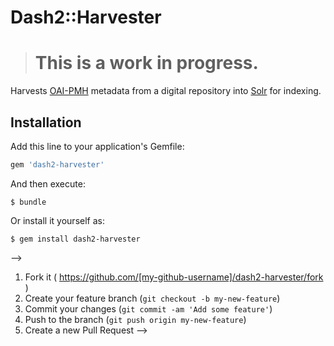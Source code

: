 # Dash2::Harvester

> # This is a work in progress. <!-- TODO remove this when it's no longer true -->

Harvests [OAI-PMH](http://www.openarchives.org/pmh/) metadata from a digital repository into
[Solr](http://lucene.apache.org/solr/) for indexing.

## Installation

Add this line to your application's Gemfile:

```ruby
gem 'dash2-harvester'
```

And then execute:

    $ bundle

Or install it yourself as:

    $ gem install dash2-harvester

<!--
## Usage
<!-- TODO: Write usage instructions here -->
-->

<!--
## Contributing
<!-- TODO: fix github URL and put this back-->

1. Fork it ( https://github.com/[my-github-username]/dash2-harvester/fork )
2. Create your feature branch (`git checkout -b my-new-feature`)
3. Commit your changes (`git commit -am 'Add some feature'`)
4. Push to the branch (`git push origin my-new-feature`)
5. Create a new Pull Request
-->
